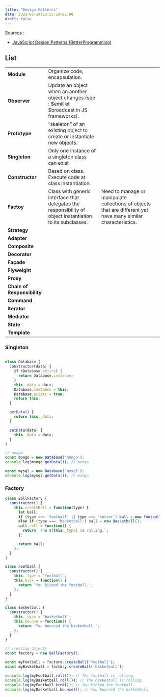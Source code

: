 ```yaml
---
title: "Design Patterns"
date: 2021-05-18T15:55:39+02:00
draft: false
---
```


Sources : 
- [JavaScript Design Patterns (BetterProgramming)](https://betterprogramming.pub/javascript-design-patterns-25f0faaaa15)

## List

|  |  |  | |
| ----------- |----------- | ----------- | ----------- |
| **Module** | Organize code, encapsulation. |  | 
| **Observer** | Update an object when an another object changes (see : $emit et $broadcast in JS frameworks).|  | 
| **Prototype** | “skeleton” of an existing object to create or instantiate new objects. |  | 
| **Singleton** | Only one instance of a singleton class can exist |  | 
| **Constructor** |  Based on class. Execute code at class instantiation.  |  | 
| **Factoy** | Class with generic interface that delegates the responsibility of object instantiation to its subclasses. | Need to manage or manipulate collections of objects that are different yet have many similar characteristics. |
| **Strategy** | | |
| **Adapter** | | | 
| **Composite** | | |
| **Decorator** | | |
| **Façade** | | |
| **Flyweight** | | |
| **Proxy** | | |
| **Chain of Responsibility** | | |
| **Command** | | |
| **Iterator** | | |
| **Mediator** | | |
| **State** | | |
| **Template** | | |


### Singleton

```JavaScript

class Database {
  constructor(data) {
    if (Database.exists) {
      return Database.instance;
    }
    this._data = data;
    Database.instance = this;
    Database.exists = true;
    return this;
  }

  getData() {
    return this._data;
  }

  setData(data) {
    this._data = data;
  }
}

// usage
const mongo = new Database('mongo');
console.log(mongo.getData()); // mongo

const mysql = new Database('mysql');
console.log(mysql.getData()); // mongo
```

### Factory

```JavaScript
class BallFactory {
  constructor() {
    this.createBall = function(type) {
      let ball;
      if (type === 'football' || type === 'soccer') ball = new Football();
      else if (type === 'basketball') ball = new Basketball();
      ball.roll = function() {
        return `The ${this._type} is rolling.`;
      };

      return ball;
    };
  }
}

class Football {
  constructor() {
    this._type = 'football';
    this.kick = function() {
      return 'You kicked the football.';
    };
  }
}

class Basketball {
  constructor() {
    this._type = 'basketball';
    this.bounce = function() {
      return 'You bounced the basketball.';
    };
  }
}

// creating objects
const factory = new BallFactory();

const myFootball = factory.createBall('football');
const myBasketball = factory.createBall('basketball');

console.log(myFootball.roll()); // The football is rolling.
console.log(myBasketball.roll()); // The basketball is rolling.
console.log(myFootball.kick()); // You kicked the football.
console.log(myBasketball.bounce()); // You bounced the basketball.
```
